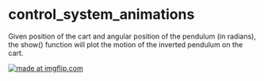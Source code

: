 # control_system_animations

Given position of the cart and angular position of the pendulum (in radians), the show() function will plot the motion of the inverted pendulum on the cart.

<a href="https://imgflip.com/gif/2dn8wh"><img src="https://i.imgflip.com/2dn8wh.gif" title="made at imgflip.com"/></a>

